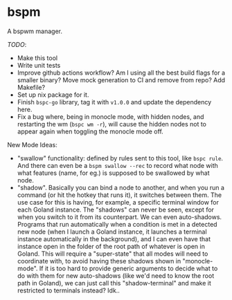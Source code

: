 # bspm

A bspwm manager.

*TODO*:
* Make this tool
* Write unit tests
* Improve github actions workflow? Am I using all the best build flags for a smaller binary? Move mock generation to CI and remove from repo?
  Add Makefile?
* Set up nix package for it.
* Finish `bspc-go` library, tag it with `v1.0.0` and update the dependency here.
* Fix a bug where, being in monocle mode, with hidden nodes, and restarting the wm (`bspc wm -r`), will cause the hidden nodes not to appear again when toggling the monocle mode off.

New Mode Ideas:
* "swallow" functionality: defined by rules sent to this tool, like `bspc rule`. And there can even be a `bspm swallow --rec` to record what node with what features (name, for eg.) is supposed to be swallowed by what node.
* "shadow". Basically you can bind a node to another, and when you run a command (or hit the hotkey that runs it), it switches between them. The use case for this is having, for example, a specific terminal window for each Goland instance. The "shadows" can never be seen, except for when you switch to it from its counterpart. We can even auto-shadows. Programs that run automatically when a condition is met in a detected new node (when I launch a Goland instance, it launches a terminal instance automatically in the background), and I can even have that instance open in the folder of the root path of whatever is open in Goland. This will require a "super-state" that all modes will need to coordinate with, to avoid having these shadows shown in "monocle-mode". If it is too hard to provide generic arguments to decide what to do with them for new auto-shadows (like we'd need to know the root path in Goland), we can just call this "shadow-terminal" and make it restricted to terminals instead? Idk..

